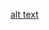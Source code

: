 [alt text](https://github.com/SuatM/CICS-191-First-Year-Seminar----Math-Puzzles/blob/homework4/Inkedcrazy_cut_puzzle_LI.jpg)
